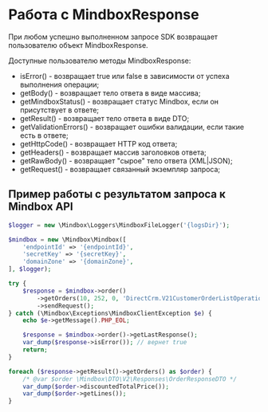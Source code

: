 # Работа с MindboxResponse

При любом успешно выполненном запросе SDK возвращает пользователю объект MindboxResponse.

Доступные пользователю методы MindboxResponse:
* isError() - возвращает true или false в зависимости от успеха выполнения операции;
* getBody() - возвращает тело ответа в виде массива;
* getMindboxStatus() - возвращает статус Mindbox, если он присутствует в ответе;
* getResult() - возвращает тело ответа в виде DTO;
* getValidationErrors()  - возвращает ошибки валидации, если такие есть в ответе;
* getHttpCode() - возвращает HTTP код ответа;
* getHeaders() - возвращает массив заголовков ответа;
* getRawBody() - возвращает "сырое" тело ответа (XML|JSON);
* getRequest() - возвращает связанный экземпляр запроса;

## Пример работы с результатом запроса к Mindbox API

```php
$logger = new \Mindbox\Loggers\MindboxFileLogger('{logsDir}');

$mindbox = new \Mindbox\Mindbox([
    'endpointId' => '{endpointId}',
    'secretKey' => '{secretKey}',
    'domainZone' => '{domainZone}',
], $logger);

try {
    $response = $mindbox->order()
        ->getOrders(10, 252, 0, 'DirectCrm.V21CustomerOrderListOperation')
        ->sendRequest();
} catch (\Mindbox\Exceptions\MindboxClientException $e) {
    echo $e->getMessage().PHP_EOL;

    $response = $mindbox->order()->getLastResponse();
    var_dump($response->isError()); // вернет true
    return;
}

foreach ($response->getResult()->getOrders() as $order) {
    /* @var $order \Mindbox\DTO\V2\Responses\OrderResponseDTO */
    var_dump($order->discountedTotalPrice());
    var_dump($order->getLines());
}
```